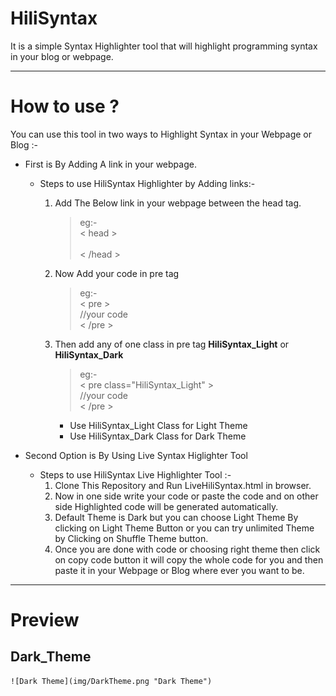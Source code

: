 # HiliSyntax
It is a simple Syntax Highlighter tool that will highlight programming syntax in your blog or webpage.

---

# How to use ?
 You can use this tool in two ways to Highlight Syntax in your Webpage or Blog :-
 
 + First is By Adding A link in your webpage.
   + Steps to use HiliSyntax Highlighter by Adding links:-
      1. Add The Below link in your webpage between the head tag.
          > <script type="text/javascript" src="https://github.com/blaregroup/HiliSyntax/blob/master/js/HiliSyntax_Link.js"></script>
        
          >   eg:- <br/>
               &lt; head &gt; <br/>
                  <script type="text/javascript" src="https://github.com/blaregroup/HiliSyntax/blob/master/js/HiliSyntax_Link.js"></script>
               <br/>
               &lt; /head &gt;
        
      2. Now Add your code in pre tag
          > eg:- <br/>
            &lt; pre &gt;<br/>
              //your code<br/>
            &lt; /pre &gt;
      3. Then add any of one class in pre tag **HiliSyntax_Light** or **HiliSyntax_Dark**
         > eg:- <br/>
             &lt; pre class="HiliSyntax_Light" &gt;<br/>
                //your code<br/>
              &lt; /pre &gt;
       
            + Use HiliSyntax_Light Class for Light Theme 
            + Use HiliSyntax_Dark  Class for Dark Theme
        
  + Second Option is By Using Live Syntax Higlighter Tool 
    + Steps to use HiliSyntax Live Highlighter Tool :-
      1. Clone This Repository and Run LiveHiliSyntax.html in browser.
      2. Now in one side write your code or paste the code and on other side Highlighted code will be generated automatically.
      3. Default Theme is Dark but you can choose Light Theme By clicking on Light Theme Button or you can try unlimited Theme by Clicking on Shuffle Theme button.
      4. Once you are done with code or choosing right theme then click on copy code button it will copy the whole code for you and then paste it in your Webpage or Blog where ever you want to be. 
      
---           
# Preview
 
  ## Dark_Theme
    ![Dark Theme](img/DarkTheme.png "Dark Theme")
